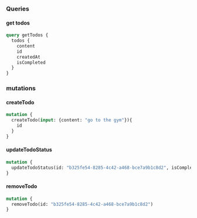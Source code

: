 
### Queries

#### get todos

```graphql
query getTodos {
  todos {
    content
    id
    createdAt
    isCompleted
  }
}
```

### mutations

#### createTodo
```graphql
mutation {
  createTodo(input: {content: "go to the gym"}){
    id 
  }
}
```
#### updateTodoStatus
```graphql
mutation {
  updateTodoStatus(id: "b325fe54-8285-4c42-a468-bce7a9b1c8d2", isCompleted: true)
}
```

#### removeTodo
```graphql
mutation {
  removeTodo(id: "b325fe54-8285-4c42-a468-bce7a9b1c8d2")
}
```